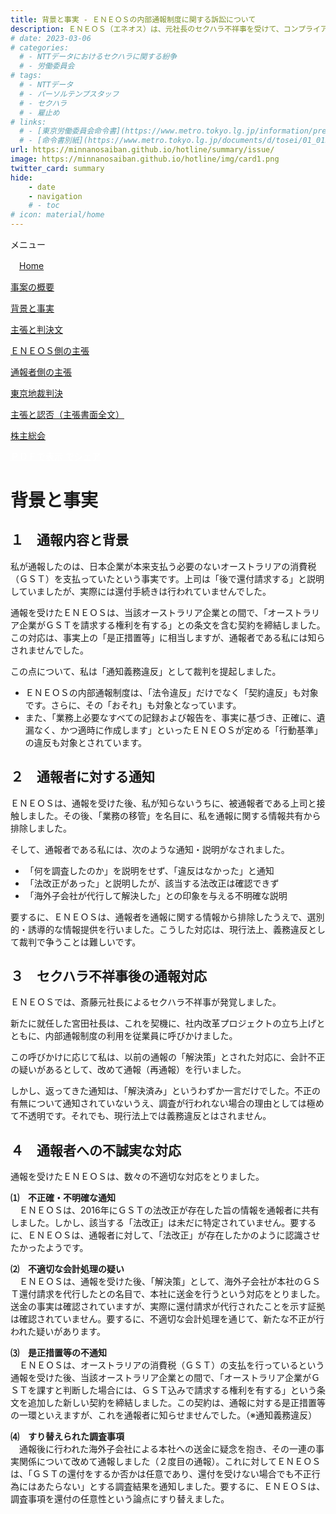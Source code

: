 ```yaml
---
title: 背景と事実 - ＥＮＥＯＳの内部通報制度に関する訴訟について
description: ＥＮＥＯＳ（エネオス）は、元社長のセクハラ不祥事を受けて、コンプライアンス徹底を表明しておりますが、通報窓口における対応には問題があるといえます。内部通報制度をめぐる訴訟について、山田悠一郎裁判官・坂巻陽士裁判官の判決文を通じて、公益通報に関する問題を検証していきます。
# date: 2023-03-06
# categories:
  # - NTTデータにおけるセクハラに関する紛争
  # - 労働委員会
# tags:
  # - NTTデータ
  # - パーソルテンプスタッフ
  # - セクハラ
  # - 雇止め
# links:
  # - [東京労働委員会命令書](https://www.metro.tokyo.lg.jp/information/press/2024/03/2024030701)
  # - [命令書別紙](https://www.metro.tokyo.lg.jp/documents/d/tosei/01_01b_02)
url: https://minnanosaiban.github.io/hotline/summary/issue/
image: https://minnanosaiban.github.io/hotline/img/card1.png
twitter_card: summary
hide:
    - date
    - navigation
    # - toc
# icon: material/home
---
```


<div class="hamburger" onclick="toggleMenu()"> <i class="fa-solid fa-bars"></i> メニュー</div>
<div id="mobileMenu" class="mobile-menu">
<p class="sitemap-text">
<i class="fa-solid fa-house"></i>　<a href="https://minnanosaiban.github.io/hotline/" class="arrow-link-small">Home</a></p>
<p class="sitemap-text">
<i class="bi bi-chevron-compact-right"></i> <a href="https://minnanosaiban.github.io/hotline/summary/" class="arrow-link-small">事案の概要</a></p>
<p class="sitemap-text">
<i class="bi bi-chevron-compact-right"></i> <a href="https://minnanosaiban.github.io/hotline/fact/" class="arrow-link-small">背景と事実</a></p>
<p class="sitemap-text">
<i class="bi bi-chevron-compact-right"></i> <a href="https://minnanosaiban.github.io/hotline/trial/" class="arrow-link-small">主張と判決文</a></p>
<p class="sitemap-text-1">
<i class="bi bi-chevron-compact-right"></i> <a href="https://minnanosaiban.github.io/hotline/trial/eneos/" class="arrow-link-small">ＥＮＥＯＳ側の主張</a></p>
<p class="sitemap-text-1">
<i class="bi bi-chevron-compact-right"></i> <a href="https://minnanosaiban.github.io/hotline/trial/whistleblower/" class="arrow-link-small">通報者側の主張</a></p>
<p class="sitemap-text-1">
<i class="bi bi-chevron-compact-right"></i> <a href="https://minnanosaiban.github.io/hotline/trial/judgement/" class="arrow-link-small">東京地裁判決</a></p>
<p class="sitemap-text-1">
<i class="bi bi-chevron-compact-right"></i> <a href="https://minnanosaiban.github.io/eneos-saiban/argument.html" class="arrow-link-small">主張と認否（主張書面全文）</a></p>
<p class="sitemap-text" style="margin-bottom: 0.8rem !important;">
<i class="bi bi-chevron-compact-right"></i> <a href="https://minnanosaiban.github.io/hotline/agm/" class="arrow-link-small">株主総会</a></p>
</div>

<p style="margin: 0;">
  <a href="https://minnanosaiban.github.io/eneos-saiban/_static/背景と事実- ＥＮＥＯＳの内部通報制度に関する訴訟について.pdf"
     target="_blank" class="x-share" style="color: #FFFFFF;">
    ＰＤＦで表示
  </a>
  <a href="https://twitter.com/share?url=https://minnanosaiban.github.io/hotline/summary/issue/ &text=背景と事実 - ＥＮＥＯＳの内部通報制度に関する訴訟について"
     target="_blank" class="x-share" style="color: #FFFFFF;">
    <i class="fa-brands fa-x-twitter"></i> でシェア
  </a>
</p>

# 背景と事実

<div class="width-40" markdown>

## １　通報内容と背景
私が通報したのは、日本企業が本来支払う必要のないオーストラリアの消費税（ＧＳＴ）を支払っていたという事実です。上司は「後で還付請求する」と説明していましたが、実際には還付手続きは行われていませんでした。

通報を受けたＥＮＥＯＳは、当該オーストラリア企業との間で、「オーストラリア企業がＧＳＴを請求する権利を有する」との条文を含む契約を締結しました。この対応は、事実上の「是正措置等」に相当しますが、通報者である私には知らされませんでした。

この点について、私は「通知義務違反」として裁判を提起しました。

<div class="yohaku-20" markdown>

 - ＥＮＥＯＳの内部通報制度は、「法令違反」だけでなく「契約違反」も対象です。さらに、その「おそれ」も対象となっています。
 - また、「業務上必要なすべての記録および報告を、事実に基づき、正確に、遺漏なく、かつ適時に作成します」といったＥＮＥＯＳが定める「行動基準」の違反も対象とされています。

</div>

## ２　通報者に対する通知
ＥＮＥＯＳは、通報を受けた後、私が知らないうちに、被通報者である上司と接触しました。その後、「業務の移管」を名目に、私を通報に関する情報共有から排除しました。

そして、通報者である私には、次のような通知・説明がなされました。

 - 「何を調査したのか」を説明をせず、「違反はなかった」と通知
 - 「法改正があった」と説明したが、該当する法改正は確認できず
 - 「海外子会社が代行して解決した」との印象を与える不明確な説明

要するに、ＥＮＥＯＳは、通報者を通報に関する情報から排除したうえで、選別的・誘導的な情報提供を行いました。こうした対応は、現行法上、義務違反として裁判で争うことは難しいです。

## ３　セクハラ不祥事後の通報対応
ＥＮＥＯＳでは、斎藤元社長によるセクハラ不祥事が発覚しました。

新たに就任した宮田社長は、これを契機に、社内改革プロジェクトの立ち上げとともに、内部通報制度の利用を従業員に呼びかけました。

この呼びかけに応じて私は、以前の通報の「解決策」とされた対応に、会計不正の疑いがあるとして、改めて通報（再通報）を行いました。

しかし、返ってきた通知は、「解決済み」というわずか一言だけでした。不正の有無について通知されていないうえ、調査が行われない場合の理由としては極めて不透明です。それでも、現行法上では義務違反とはされません。

</div>

## ４　通報者への不誠実な対応

通報を受けたＥＮＥＯＳは、数々の不適切な対応をとりました。

<div class="width-40 card">

<b>⑴　不正確・不明確な通知</b><br>
　ＥＮＥＯＳは、2016年にＧＳＴの法改正が存在した旨の情報を通報者に共有しました。しかし、該当する「法改正」は未だに特定されていません。要するに、ＥＮＥＯＳは、通報者に対して、「法改正」が存在したかのように認識させたかったようです。

</div>

<div class="width-40 card">

<b>⑵　不適切な会計処理の疑い</b><br>
　ＥＮＥＯＳは、通報を受けた後、「解決策」として、海外子会社が本社のＧＳＴ還付請求を代行したとの名目で、本社に送金を行うという対応をとりました。送金の事実は確認されていますが、実際に還付請求が代行されたことを示す証拠は確認されていません。要するに、不適切な会計処理を通じて、新たな不正が行われた疑いがあります。

</div>

<div class="width-40 card">

<b>⑶　是正措置等の不通知</b><br>
　ＥＮＥＯＳは、オーストラリアの消費税（ＧＳＴ）の支払を行っているという通報を受けた後、当該オーストラリア企業との間で、「オーストラリア企業がＧＳＴを課すと判断した場合には、ＧＳＴ込みで請求する権利を有する」という条文を追加した新しい契約を締結しました。この契約は、通報に対する是正措置等の一環といえますが、これを通報者に知らせませんでした。（※通知義務違反）
</div>

<div class="width-40 card">

<b>⑷　すり替えられた調査事項</b><br>
　通報後に行われた海外子会社による本社への送金に疑念を抱き、その一連の事実関係について改めて通報しました（２度目の通報）。これに対してＥＮＥＯＳは、「ＧＳＴの還付をするか否かは任意であり、還付を受けない場合でも不正行為にはあたらない」とする調査結果を通知しました。要するに、ＥＮＥＯＳは、調査事項を還付の任意性という論点にすり替えました。

</div>